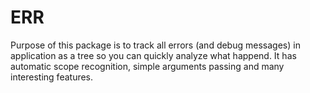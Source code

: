 # ERR
Purpose of this package is to track all errors (and debug messages) in application as a tree so you can quickly analyze what happend. It has automatic scope recognition, simple arguments passing and many interesting features.
